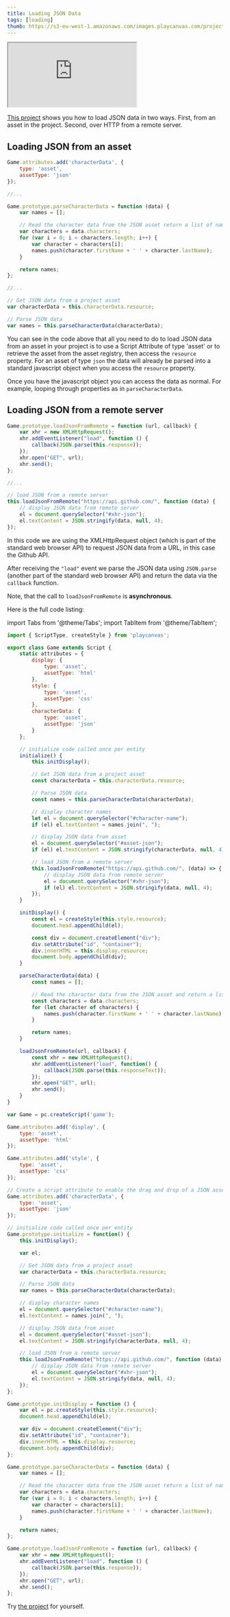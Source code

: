 ```yaml
---
title: Loading JSON Data
tags: [loading]
thumb: https://s3-eu-west-1.amazonaws.com/images.playcanvas.com/projects/12/405827/G8YF23-image-75.jpg
---
```


<div className="iframe-container">
    <iframe src="https://playcanv.as/p/cHnXIXoN/" title="Loading JSON Data" allow="camera; microphone; xr-spatial-tracking; fullscreen" allowfullscreen></iframe>
</div>

[This project][1] shows you how to load JSON data in two ways. First, from an asset in the project. Second, over HTTP from a remote server.

## Loading JSON from an asset

```javascript
Game.attributes.add('characterData', {
    type: 'asset',
    assetType: 'json'
});

//...

Game.prototype.parseCharacterData = function (data) {
    var names = [];

    // Read the character data from the JSON asset return a list of names
    var characters = data.characters;
    for (var i = 0; i < characters.length; i++) {
        var character = characters[i];
        names.push(character.firstName + ' ' + character.lastName);
    }

    return names;
};

//...

// Get JSON data from a project asset
var characterData = this.characterData.resource;

// Parse JSON data
var names = this.parseCharacterData(characterData);
```

You can see in the code above that all you need to do to load JSON data from an asset in your project is to use a Script Attribute of type 'asset' or to retrieve the asset from the asset registry, then access the `resource` property. For an asset of type `json` the data will already be parsed into a standard javascript object when you access the `resource` property.

Once you have the javascript object you can access the data as normal. For example, looping through properties as in `parseCharacterData`.

## Loading JSON from a remote server

```javascript
Game.prototype.loadJsonFromRemote = function (url, callback) {
    var xhr = new XMLHttpRequest();
    xhr.addEventListener("load", function () {
        callback(JSON.parse(this.response));
    });
    xhr.open("GET", url);
    xhr.send();
};

//...

// load JSON from a remote server
this.loadJsonFromRemote("https://api.github.com/", function (data) {
    // display JSON data from remote server
    el = document.querySelector("#xhr-json");
    el.textContent = JSON.stringify(data, null, 4);
});
```

In this code we are using the XMLHttpRequest object (which is part of the standard web browser API) to request JSON data from a URL, in this case the Github API.

After receiving the `"load"` event we parse the JSON data using `JSON.parse` (another part of the standard web browser API) and return the data via the `callback` function.

Note, that the call to `loadJsonFromRemote` is **asynchronous**.

Here is the full code listing:

import Tabs from '@theme/Tabs';
import TabItem from '@theme/TabItem';

<Tabs defaultValue="classic" groupId='script-code'>
<TabItem  value="esm" label="ESM (Recommended)">

```javascript
import { ScriptType, createStyle } from 'playcanvas';

export class Game extends Script {
    static attributes = {
        display: {
            type: 'asset',
            assetType: 'html'
        },
        style: {
            type: 'asset',
            assetType: 'css'
        },
        characterData: {
            type: 'asset',
            assetType: 'json'
        }
    };

    // initialize code called once per entity
    initialize() {
        this.initDisplay();

        // Get JSON data from a project asset
        const characterData = this.characterData.resource;

        // Parse JSON data
        const names = this.parseCharacterData(characterData);

        // display character names
        let el = document.querySelector("#character-name");
        if (el) el.textContent = names.join(", ");

        // display JSON data from asset
        el = document.querySelector("#asset-json");
        if (el) el.textContent = JSON.stringify(characterData, null, 4);

        // load JSON from a remote server
        this.loadJsonFromRemote("https://api.github.com/", (data) => {
            // display JSON data from remote server
            el = document.querySelector("#xhr-json");
            if (el) el.textContent = JSON.stringify(data, null, 4);
        });
    }

    initDisplay() {
        const el = createStyle(this.style.resource);
        document.head.appendChild(el);

        const div = document.createElement("div");
        div.setAttribute("id", "container");
        div.innerHTML = this.display.resource;
        document.body.appendChild(div);
    }

    parseCharacterData(data) {
        const names = [];

        // Read the character data from the JSON asset and return a list of names
        const characters = data.characters;
        for (let character of characters) {
            names.push(character.firstName + ' ' + character.lastName);
        }

        return names;
    }

    loadJsonFromRemote(url, callback) {
        const xhr = new XMLHttpRequest();
        xhr.addEventListener("load", function() {
            callback(JSON.parse(this.responseText));
        });
        xhr.open("GET", url);
        xhr.send();
    }
}
```

</TabItem>
<TabItem value="classic" label="Classic">

```javascript
var Game = pc.createScript('game');

Game.attributes.add('display', {
    type: 'asset',
    assetType: 'html'
});

Game.attributes.add('style', {
    type: 'asset',
    assetType: 'css'
});

// Create a script attribute to enable the drag and drop of a JSON asset containing character data
Game.attributes.add('characterData', {
    type: 'asset',
    assetType: 'json'
});

// initialize code called once per entity
Game.prototype.initialize = function() {
    this.initDisplay();

    var el;

    // Get JSON data from a project asset
    var characterData = this.characterData.resource;

    // Parse JSON data
    var names = this.parseCharacterData(characterData);

    // display character names
    el = document.querySelector("#character-name");
    el.textContent = names.join(", ");

    // display JSON data from asset
    el = document.querySelector("#asset-json");
    el.textContent = JSON.stringify(characterData, null, 4);

    // load JSON from a remote server
    this.loadJsonFromRemote("https://api.github.com/", function (data) {
        // display JSON data from remote server
        el = document.querySelector("#xhr-json");
        el.textContent = JSON.stringify(data, null, 4);
    });
};

Game.prototype.initDisplay = function () {
    var el = pc.createStyle(this.style.resource);
    document.head.appendChild(el);

    var div = document.createElement("div");
    div.setAttribute("id", "container");
    div.innerHTML = this.display.resource;
    document.body.appendChild(div);
};

Game.prototype.parseCharacterData = function (data) {
    var names = [];

    // Read the character data from the JSON asset return a list of names
    var characters = data.characters;
    for (var i = 0; i < characters.length; i++) {
        var character = characters[i];
        names.push(character.firstName + ' ' + character.lastName);
    }

    return names;
};

Game.prototype.loadJsonFromRemote = function (url, callback) {
    var xhr = new XMLHttpRequest();
    xhr.addEventListener("load", function () {
        callback(JSON.parse(this.response));
    });
    xhr.open("GET", url);
    xhr.send();
};
```

</TabItem>
</Tabs>

Try [the project][1] for yourself.

[1]: https://playcanvas.com/project/405827
